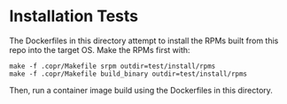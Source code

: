 # Installation Tests

The Dockerfiles in this directory attempt to install the RPMs built from this
repo into the target OS. Make the RPMs first with:

```
make -f .copr/Makefile srpm outdir=test/install/rpms
make -f .copr/Makefile build_binary outdir=test/install/rpms
```

Then, run a container image build using the Dockerfiles in this directory.
